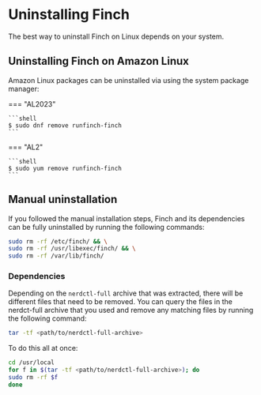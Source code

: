 # Uninstalling Finch

The best way to uninstall Finch on Linux depends on your system.

## Uninstalling Finch on Amazon Linux

Amazon Linux packages can be uninstalled via using the system package manager:

=== "AL2023"
    
    ```shell
    $ sudo dnf remove runfinch-finch
    ```

=== "AL2"
    
    ```shell
    $ sudo yum remove runfinch-finch
    ```

## Manual uninstallation

If you followed the manual installation steps, Finch and its dependencies can be fully uninstalled by running the following commands:

```bash
sudo rm -rf /etc/finch/ && \
sudo rm -rf /usr/libexec/finch/ && \
sudo rm -rf /var/lib/finch/
```

### Dependencies

Depending on the `nerdctl-full` archive that was extracted, there will be different files that need to be removed. You can query the files in the nerdct-full archive that you used and remove any matching files by running the following command:

```bash
tar -tf <path/to/nerdctl-full-archive>
```

To do this all at once:

```bash
cd /usr/local
for f in $(tar -tf <path/to/nerdctl-full-archive>); do
sudo rm -rf $f
done
```
